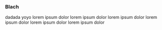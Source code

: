 ### Blach

dadada yoyo lorem ipsum dolor lorem ipsum dolor lorem ipsum dolor lorem ipsum dolor lorem ipsum dolor lorem ipsum dolor